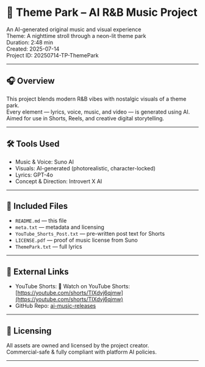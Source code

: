 # 🎡 Theme Park – AI R&B Music Project

An AI-generated original music and visual experience  
Theme: A nighttime stroll through a neon-lit theme park  
Duration: 2:48 min  
Created: 2025-07-14  
Project ID: 20250714-TP-ThemePark

---

## 🎧 Overview

This project blends modern R&B vibes with nostalgic visuals of a theme park.  
Every element — lyrics, voice, music, and video — is generated using AI.  
Aimed for use in Shorts, Reels, and creative digital storytelling.

---

## 🛠 Tools Used

- Music & Voice: Suno AI  
- Visuals: AI-generated (photorealistic, character-locked)  
- Lyrics: GPT-4o  
- Concept & Direction: Introvert X AI

---

## 📂 Included Files

- `README.md` — this file  
- `meta.txt` — metadata and licensing  
- `YouTube_Shorts_Post.txt` — pre-written post text for Shorts  
- `LICENSE.pdf` — proof of music license from Suno  
- `ThemePark.txt` — full lyrics

---

## 🔗 External Links

- YouTube Shorts: 🎥 Watch on YouTube Shorts: [https://youtube.com/shorts/TIXdvj6qjmw](https://youtube.com/shorts/TIXdvj6qjmw) 
- GitHub Repo: [ai-music-releases](https://github.com/MTpower37417/ai-music-releases/tree/main/2025/20250714-TP-ThemePark)

---

## 📜 Licensing

All assets are owned and licensed by the project creator.  
Commercial-safe & fully compliant with platform AI policies.

---
